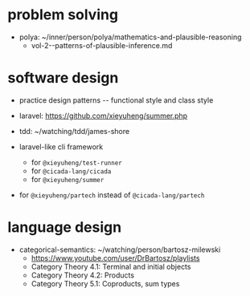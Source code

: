 # problem solving

- polya: ~/inner/person/polya/mathematics-and-plausible-reasoning
  - vol-2--patterns-of-plausible-inference.md

# software design

- practice design patterns -- functional style and class style
- laravel: https://github.com/xieyuheng/summer.php
- tdd: ~/watching/tdd/james-shore

- laravel-like cli framework

  - for `@xieyuheng/test-runner`
  - for `@cicada-lang/cicada`
  - for `@xieyuheng/summer`

- for `@xieyuheng/partech` instead of `@cicada-lang/partech`

# language design

- categorical-semantics: ~/watching/person/bartosz-milewski
  - https://www.youtube.com/user/DrBartosz/playlists
  - Category Theory 4.1: Terminal and initial objects
  - Category Theory 4.2: Products
  - Category Theory 5.1: Coproducts, sum types
